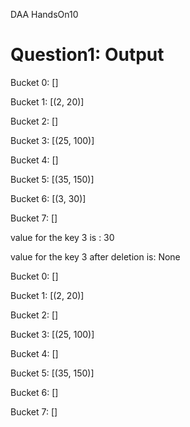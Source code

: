 DAA HandsOn10

# Question1: Output

Bucket 0: []

Bucket 1: [(2, 20)]

Bucket 2: []

Bucket 3: [(25, 100)]

Bucket 4: []

Bucket 5: [(35, 150)]

Bucket 6: [(3, 30)]

Bucket 7: []

value for the key 3 is : 30

value for the key 3 after deletion is: None

Bucket 0: []

Bucket 1: [(2, 20)]

Bucket 2: []

Bucket 3: [(25, 100)]

Bucket 4: []

Bucket 5: [(35, 150)]

Bucket 6: []

Bucket 7: []

